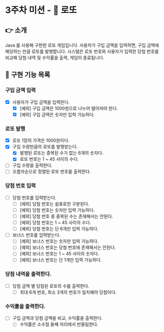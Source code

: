 # 3주차 미션 - 🎰 로또

## 👉 소개

Java 를 사용해 구현한 로또 게임입니다.
사용자가 구입 금액을 입력하면, 구입 금액에 해당하는 만큼 로또를 발행합니다.
시스템은 로또 번호와 사용자가 입력한 당첨 번호를 비교해 당첨 내역 및 수익률을 출력, 게임이 종료됩니다.

## 🚀 구현 기능 목록

### 구입 금액 입력

- [x] 사용자가 구입 금액을 입력한다.
    - [x] [예외] 구입 금액은 1000원으로 나누어 떨어져야 한다.
    - [x] [예외] 구입 금액은 숫자만 입력 가능하다.

### 로또 발행

- [x] 로또 1장의 가격은 1000원이다.
- [x] 구입 수량만큼의 로또를 발행받는다.
    - [x] 발행된 로또는 중복된 수가 없는 6개의 숫자다.
    - [x] 로또 번호는 1 ~ 45 사이의 수다.
- [ ] 구입 수량을 출력한다.
- [ ] 오름차순으로 정렬된 로또 번호를 출력한다.

### 당첨 번호 입력

- [ ] 당첨 번호를 입력받는다.
    - [ ] [예외] 당첨 번호는 쉼표로만 구분된다.
    - [ ] [예외] 당첨 번호는 숫자만 입력 가능하다.
    - [ ] [예외] 당첨 번호 중 중복된 수는 존재해서는 안된다.
    - [ ] [예외] 당첨 번호는 1 ~ 45 사이의 수다.
    - [ ] [예외] 당첨 번호는 단 6개만 입력 가능하다.
- [ ] 보너스 번호를 입력받는다.
    - [ ] [예외] 보너스 번호는 숫자만 입력 가능하다.
    - [ ] [예외] 보너스 번호는 당첨 번호에 존재해서는 안된다.
    - [ ] [예외] 보너스 번호는 1 ~ 45 사이의 숫자다.
    - [ ] [예외] 보너스 번호는 단 1개만 입력 가능하다.

### 당첨 내역을 출력한다.

- [ ] 당첨 금액 별 당첨된 로또의 수를 출력한다.
    - [ ] 최대 6개 번호, 최소 3개의 번호가 일치해야 당첨이다.

### 수익률을 출력한다.

- [ ] 구입 금액과 당첨 금액을 비교, 수익률을 출력한다.
    - [ ] 수익률은 소수점 둘째 자리에서 반올림한다.
